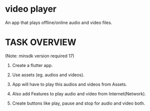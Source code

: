 # video player

An app that plays offline/online audio and video files.

# TASK OVERVIEW

(Note: minsdk version required 17)


1) Create a flutter app.

2) Use assets (eg. audios and videos).

3) App will have to play this audios and videos from Assets.

4) Also add Features to play audio and video from Internet(Network).

5) Create buttons like play, pause and stop for audio and video both.


